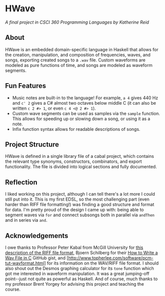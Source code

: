 # HWave
_A final project in CSCI 360 Programming Languages by Katherine Reid_

## About
HWave is an embedded domain-specific language in Haskell that allows for the
creation, manipulation, and composition of frequencies, waves, and songs,
exporting created songs to a `.wav` file. Custom waveforms are modeled as pure
functions of time, and songs are modeled as waveform segments.

## Fun Features
- Music notes are built-in to the language! For example, `a 4` gives 440 Hz and
  `c' 2` gives a C# almost two octaves below middle C (it can also be written `c
  2 #> 1`, or even `c 4 <@ 2 #> 1`).
- Custom wave segments can be used as samples via the `sample` function. This
  allows for speeding up or slowing down a song, or using it as a note.
- Infix function syntax allows for readable descriptions of songs.

## Project Structure
HWave is defined in a single library file of a cabal project, which contains the
relevant type synonyms, constructors, combinators, and export functionality. The
file is divided into logical sections and fully documented.

## Reflection
I liked working on this project, although I can tell there's a lot more I could
still put into it. This is my first EDSL, so the most challenging part (even
harder than RIFF file formatting!) was finding a good structure and format for
data. I'm pretty proud of the design I came up with: being able to segment waves
via `for` and connect subsongs both in parallel via `andThen` and in series via
`and`.

## Acknowledgements
I owe thanks to Professor Peter Kabal from McGill University for [this
description of the RIFF file
format](https://mmsp.ece.mcgill.ca/Documents/AudioFormats/WAVE/WAVE.html),
Bjoern Schilberg for their [How to Write a Wav File in
C](https://gist.github.com/BjoernSchilberg/c5deafaa5b3d477f60543ef59fad0a00)
GitHub gist, and [http://www.topherlee.com/software/pcm-tut-wavformat.html] for
its information on the WAV/RIFF file format. I should also shout out the Desmos
graphing calculator for its `tone` function which got me interested in waveform
manipulation. It was a great jumping-off point--just not quite as powerful as
Haskell. And of course, much thanks to my professor Brent Yorgey for advising
this project and teaching the course.
